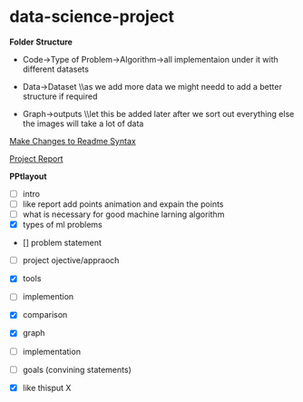 # data-science-project

**Folder Structure**

* Code->Type of Problem->Algorithm->all implementaion under it with different datasets

* Data->Dataset  \\\as we add more data we might needd to add a better structure  if required


* Graph->outputs \\\let this be added later after we sort out everything else the images will take a lot of data


[Make Changes to Readme Syntax](https://help.github.com/en/github/writing-on-github/basic-writing-and-formatting-syntax#links)



[Project Report](https://www.overleaf.com/3872433191ntqbqmxnqtwz)

**PPtlayout**
- [ ] intro 
- [ ] like report add points animation and expain the points
- [ ] what is necessary for good machine larning algorithm
- [X] types of ml problems
- [] problem statement
- [ ] project ojective/appraoch
- [X] tools
- [ ] implemention 
- [X] comparison
- [X] graph
- [ ] implementation
- [ ] goals (convining statements)

- [X] like thisput X

